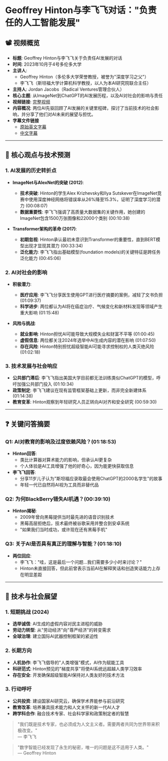 # Geoffrey Hinton与李飞飞对话："负责任的人工智能发展"

## 📽️ 视频概览
- **标题**: Geoffrey Hinton与李飞飞关于负责任AI发展的对话
- **时间**: 2023年10月于4号多伦多大学
- **主讲人**: 
  - Geoffrey Hinton（多伦多大学荣誉教授，被誉为"深度学习之父"）
  - 李飞飞（斯坦福大学计算机科学教授，以人为本AI研究院联合主任）
- **主持人**: Jordan Jacobs（Radical Ventures管理合伙人）
- **核心主题**: 从ImageNet到ChatGPT的AI发展历程，以及AI对社会的影响与责任
- **视频链接**: [完整视频](https://www.youtube.com/watch?v=QWWgr2rN45o) 
- **内容概况**: 两位AI先驱回顾了AI发展的关键里程碑，探讨了当前技术的社会影响，并分享了他们对AI未来的展望与担忧。
- **字幕文件链接**
  - [原始英文字幕](../srt/20231004Geoffrey_Hinton_in_conversation_with_Fei-Fei-Li_Responsible.txt)
  - [中文字幕](../srt/20231004Geoffrey_Hinton_in_conversation_with_Fei-Fei-Li_Responsible-中文.txt)
---

## 🎯 核心观点与技术预测

### 1. **AI发展的历史转折点**
- **ImageNet与AlexNet的突破 (2012)**:
  - **技术突破**: Hinton的学生Alex Krizhevsky和Ilya Sutskever在ImageNet竞赛中使用深度神经网络将错误率从26%降至15.3%，证明了深度学习的潜力 (00:08:07)
  - **数据重要性**: 李飞飞强调了高质量大数据集的关键作用，她创建的ImageNet包含1500万张图像和22000个类别 (00:10:38)

- **Transformer架构的革命 (2017)**:
  - **初期忽视**: Hinton承认最初未意识到Transformer的重要性，直到BERT模型出现才显现其潜力 (00:33:34)
  - **泛化能力**: 李飞飞指出基础模型(foundation models)的关键特征是跨任务泛化能力 (00:45:06)

### 2. **AI对社会的影响**
- **积极潜力**:
  - **医疗应用**: 李飞飞分享医生使用GPT进行医疗摘要的案例，减轻了文书负担 (01:09:37)
  - **科学进步**: 两位都认为AI将在癌症治疗、气候变化和新材料发现等领域产生重大影响 (01:15:48)

- **风险与挑战**:
  - **就业影响**: Hinton担忧AI可能导致大规模失业和财富不平等 (01:00:45)
  - **虚假信息**: 两位都关注2024年选举中AI生成内容的潜在影响 (01:07:50)
  - **存在风险**: Hinton特别担忧超级智能AI可能寻求控制权的人类灭绝风险 (01:02:18)

### 3. **技术发展与社会响应**
- **公共部门滞后**: 李飞飞指出美国大学目前都无法训练类似ChatGPT的模型，呼吁加强公共部门投入 (01:10:34)
- **政策制定**: 李飞飞建议在现有监管框架基础上更新，而非完全新建体系 (01:14:38)
- **教育变革**: Hinton观察到年轻研究人员正转向AI对齐和安全研究 (00:59:30)

---

## ❓ 关键问答摘要

### Q1: AI对教育的影响及过度依赖风险？(01:18:53)
- **Hinton回答**: 
  - 类比计算器对算术能力的影响，但承认AI更复杂
  - 个人体验是AI工具增强了他的好奇心，因为能更快获取信息
- **李飞飞回答**:
  - 分享11岁儿子认为"斯坦福应录取最会使用ChatGPT的2000名学生"的故事
  - 年轻一代已自然将AI视为工具而非替代品

### Q2: 为何BlackBerry错失AI机遇？(00:39:10)
- **Hinton揭秘**:
  - 2009年曾向黑莓提供当时最先进的语音识别技术
  - 黑莓高层拒绝后，技术最终被谷歌采用并整合到安卓系统
  - "如果我们当时成功，或许现在还有黑莓手机"

### Q3: 关于AI是否具有真正的理解与智能？(01:18:10)
- **两位回应**:
  - 李飞飞："哇，这是最后一个问题...我们需要多少小时来讨论？"
  - Hinton未直接回答，但此前曾表示当前AI在解释笑话和创造笑话能力上存在明显差距

---

## 🔮 技术与社会展望

### 1. **短期挑战 (2024)**
- **选举诚信**: AI生成的虚假内容对民主进程的威胁
- **劳动力转型**: 从"劳动经济"向"尊严经济"的转变需求
- **全球治理**: 建立国际AI武器控制框架的紧迫性

### 2. **长期方向**
- **人机协作**: 李飞飞倡导的"人类增强"模式，AI作为赋能工具
- **科研范式**: Hinton预见的"梯度共享"将使AI系统远超越人类学习效率
- **存在安全**: 开发确保超级智能AI保持对人类友好的技术方法

### 3. **行动呼吁**
- **公共投资**: 建设国家AI研究云，确保学术界能参与前沿研究
- **教育改革**: 培养兼具技术能力和人文关怀的新一代AI人才
- **跨学科合作**: 融合技术专家、社会科学家和政策制定者的智慧

> "我们既是技术专家，也必须成为人文主义者。需要两者共同为世界带来积极改变。"  
> — 李飞飞

> "数字智能已经发现了永生的秘密，唯一的问题是这不适用于人类。"  
> — Geoffrey Hinton

